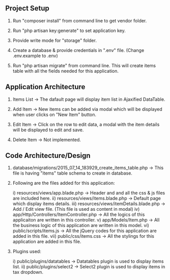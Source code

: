 Project Setup
-------------
1) Run "composer install" from command line to get vendor folder.

2) Run "php artisan key:generate" to set application key.

3) Provide write mode for "storage" folder.

4) Create a database & provide credentials in ".env" file. (Change .env.example to .env)

5) Run "php artisan migrate" from command line.
    This will create items table with all the fields needed for this application.

Application Architecture
------------------------
1) Items List   -> The dafault page will display item list in Ajaxified DataTable.

2) Add Item     -> New items can be added via modal which will be displayed when user clicks on "New Item" button.

3) Edit Item    -> Click on the row to edit data, a modal with the item details will be displayed to edit and save.

4) Delete Item  -> Not implemented.

Code Architecture/Design
---------------------------
1) database/migrations/2015_07_14_183929_create_items_table.php -> This file is having "items" table schema to create in database.

2) Following are the files added for this application:

    i) resources/views/app.blade.php                -> Header and and all the css & js files are included here.
    ii) resources/views/items.blade.php             -> Default page which display items details.
    iii) resources/views/itemDetails.blade.php      -> Add / Edit view file. (This file is used as content in modal)
    iv) app/Http/Controllers/ItemController.php     -> All the logics of this applicaiton are written in this controller.
    v) app/Models/Item.php                          -> All the business logic of this application are written in this model.
    vi) public/scripts/items.js                     -> All the jQuery codes for this application are added in this file.
    vii) public/css/items.css                       -> All the stylings for this application are added in this file.
    
3) Plugins used:
    
    i) public/plugins/datatables    -> Datatables plugin is used to display items list.
    ii) public/plugins/select2      -> Select2 plugin is used to display items in tax dropdown.